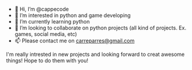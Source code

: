 - 👋 Hi, I’m @cappecode
- 👀 I’m interested in python and game developing
- 🌱 I’m currently learning python
- 💞️ I’m looking to collaborate on python projects (all kind of projects. Ex. games, social media, etc)
- 📫 Please contact me on carreparres@gmail.com

I'm really intrested in new projects and looking forward to creat awesome things! Hope to do them with you!

<!---
cappecode/cappecode is a ✨ special ✨ repository because its `README.md` (this file) appears on your GitHub profile.
You can click the Preview link to take a look at your changes.
--->
